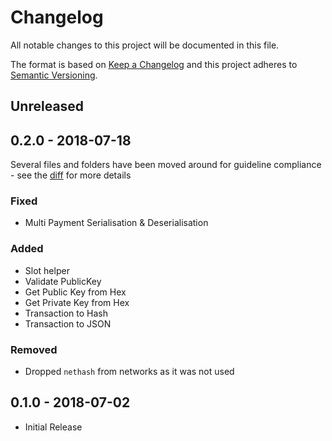 # Changelog

All notable changes to this project will be documented in this file.

The format is based on [Keep a Changelog](http://keepachangelog.com/en/1.0.0/)
and this project adheres to [Semantic Versioning](http://semver.org/spec/v2.0.0.html).

## Unreleased

## 0.2.0 - 2018-07-18

Several files and folders have been moved around for guideline compliance - see the [diff](https://github.com/ArkEcosystem/ruby-crypto/compare/0.1.0...0.2.0) for more details

### Fixed
- Multi Payment Serialisation & Deserialisation

### Added
- Slot helper
- Validate PublicKey
- Get Public Key from Hex
- Get Private Key from Hex
- Transaction to Hash
- Transaction to JSON

### Removed
- Dropped `nethash` from networks as it was not used

## 0.1.0 - 2018-07-02
- Initial Release
